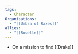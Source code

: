 ```yaml
---
tags:
  - Character
Organisations:
  - "[[Umbra of Raxes]]"
allies:
  - "[[Rosette]]"
---
```

- On a mission to find [[Drake]]